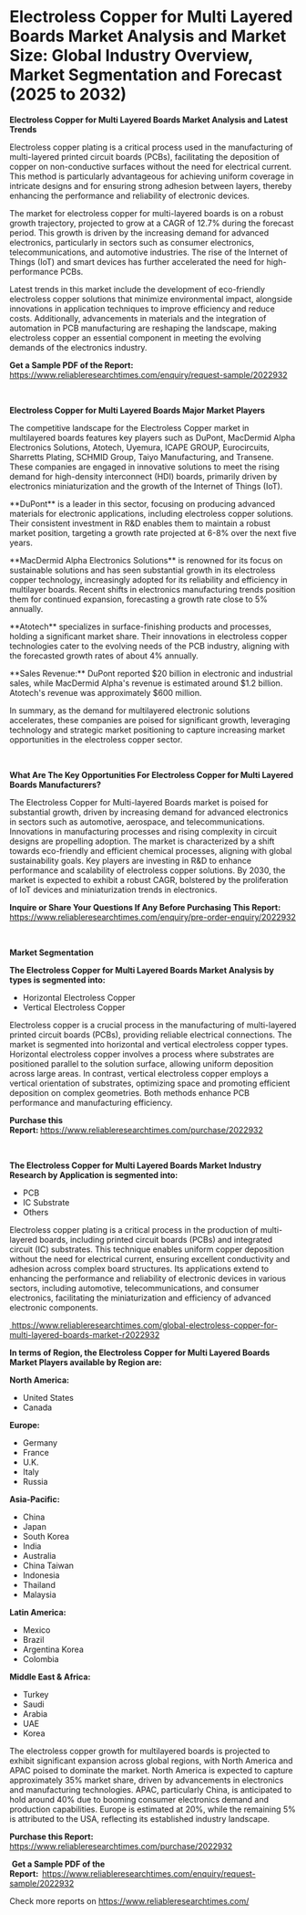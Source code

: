 <p><h1>Electroless Copper for Multi Layered Boards Market Analysis and Market Size: Global Industry Overview, Market Segmentation and Forecast (2025 to 2032)</h1></p><p><strong>Electroless Copper for Multi Layered Boards Market Analysis and Latest Trends</strong></p>
<p><p>Electroless copper plating is a critical process used in the manufacturing of multi-layered printed circuit boards (PCBs), facilitating the deposition of copper on non-conductive surfaces without the need for electrical current. This method is particularly advantageous for achieving uniform coverage in intricate designs and for ensuring strong adhesion between layers, thereby enhancing the performance and reliability of electronic devices.</p><p>The market for electroless copper for multi-layered boards is on a robust growth trajectory, projected to grow at a CAGR of 12.7% during the forecast period. This growth is driven by the increasing demand for advanced electronics, particularly in sectors such as consumer electronics, telecommunications, and automotive industries. The rise of the Internet of Things (IoT) and smart devices has further accelerated the need for high-performance PCBs.</p><p>Latest trends in this market include the development of eco-friendly electroless copper solutions that minimize environmental impact, alongside innovations in application techniques to improve efficiency and reduce costs. Additionally, advancements in materials and the integration of automation in PCB manufacturing are reshaping the landscape, making electroless copper an essential component in meeting the evolving demands of the electronics industry.</p></p>
<p><strong>Get a Sample PDF of the Report:&nbsp;</strong> <a href="https://www.reliableresearchtimes.com/enquiry/request-sample/2022932?utm_campaign=3033&utm_medium=2&utm_source=Github&utm_content=ia&utm_term=29032025&utm_id=electroless-copper-for-multi-layered-boards">https://www.reliableresearchtimes.com/enquiry/request-sample/2022932</a></p>
<p>&nbsp;</p>
<p><strong>Electroless Copper for Multi Layered Boards Major Market Players</strong></p>
<p><p>The competitive landscape for the Electroless Copper market in multilayered boards features key players such as DuPont, MacDermid Alpha Electronics Solutions, Atotech, Uyemura, ICAPE GROUP, Eurocircuits, Sharretts Plating, SCHMID Group, Taiyo Manufacturing, and Transene. These companies are engaged in innovative solutions to meet the rising demand for high-density interconnect (HDI) boards, primarily driven by electronics miniaturization and the growth of the Internet of Things (IoT).</p><p>**DuPont** is a leader in this sector, focusing on producing advanced materials for electronic applications, including electroless copper solutions. Their consistent investment in R&D enables them to maintain a robust market position, targeting a growth rate projected at 6-8% over the next five years.</p><p>**MacDermid Alpha Electronics Solutions** is renowned for its focus on sustainable solutions and has seen substantial growth in its electroless copper technology, increasingly adopted for its reliability and efficiency in multilayer boards. Recent shifts in electronics manufacturing trends position them for continued expansion, forecasting a growth rate close to 5% annually.</p><p>**Atotech** specializes in surface-finishing products and processes, holding a significant market share. Their innovations in electroless copper technologies cater to the evolving needs of the PCB industry, aligning with the forecasted growth rates of about 4% annually.</p><p>**Sales Revenue:** DuPont reported $20 billion in electronic and industrial sales, while MacDermid Alpha's revenue is estimated around $1.2 billion. Atotech's revenue was approximately $600 million.</p><p>In summary, as the demand for multilayered electronic solutions accelerates, these companies are poised for significant growth, leveraging technology and strategic market positioning to capture increasing market opportunities in the electroless copper sector.</p></p>
<p>&nbsp;</p>
<p><strong>What Are The Key Opportunities For Electroless Copper for Multi Layered Boards Manufacturers?</strong></p>
<p><p>The Electroless Copper for Multi-layered Boards market is poised for substantial growth, driven by increasing demand for advanced electronics in sectors such as automotive, aerospace, and telecommunications. Innovations in manufacturing processes and rising complexity in circuit designs are propelling adoption. The market is characterized by a shift towards eco-friendly and efficient chemical processes, aligning with global sustainability goals. Key players are investing in R&D to enhance performance and scalability of electroless copper solutions. By 2030, the market is expected to exhibit a robust CAGR, bolstered by the proliferation of IoT devices and miniaturization trends in electronics.</p></p>
<p><strong>Inquire or Share Your Questions If Any Before Purchasing This Report:</strong> <a href="https://www.reliableresearchtimes.com/enquiry/pre-order-enquiry/2022932?utm_campaign=3033&utm_medium=2&utm_source=Github&utm_content=ia&utm_term=29032025&utm_id=electroless-copper-for-multi-layered-boards">https://www.reliableresearchtimes.com/enquiry/pre-order-enquiry/2022932</a></p>
<p>&nbsp;</p>
<p><strong>Market Segmentation</strong></p>
<p><strong>The Electroless Copper for Multi Layered Boards Market Analysis by types is segmented into:</strong></p>
<p><ul><li>Horizontal Electroless Copper</li><li>Vertical Electroless Copper</li></ul></p>
<p><p>Electroless copper is a crucial process in the manufacturing of multi-layered printed circuit boards (PCBs), providing reliable electrical connections. The market is segmented into horizontal and vertical electroless copper types. Horizontal electroless copper involves a process where substrates are positioned parallel to the solution surface, allowing uniform deposition across large areas. In contrast, vertical electroless copper employs a vertical orientation of substrates, optimizing space and promoting efficient deposition on complex geometries. Both methods enhance PCB performance and manufacturing efficiency.</p></p>
<p><strong>Purchase this Report:&nbsp;</strong><a href="https://www.reliableresearchtimes.com/purchase/2022932?utm_campaign=3033&utm_medium=2&utm_source=Github&utm_content=ia&utm_term=29032025&utm_id=electroless-copper-for-multi-layered-boards">https://www.reliableresearchtimes.com/purchase/2022932</a></p>
<p>&nbsp;</p>
<p><strong>The Electroless Copper for Multi Layered Boards Market Industry Research by Application is segmented into:</strong></p>
<p><ul><li>PCB</li><li>IC Substrate</li><li>Others</li></ul></p>
<p><p>Electroless copper plating is a critical process in the production of multi-layered boards, including printed circuit boards (PCBs) and integrated circuit (IC) substrates. This technique enables uniform copper deposition without the need for electrical current, ensuring excellent conductivity and adhesion across complex board structures. Its applications extend to enhancing the performance and reliability of electronic devices in various sectors, including automotive, telecommunications, and consumer electronics, facilitating the miniaturization and efficiency of advanced electronic components.</p></p>
<p><a href="https://www.reliableresearchtimes.com/global-electroless-copper-for-multi-layered-boards-market-r2022932?utm_campaign=3033&utm_medium=2&utm_source=Github&utm_content=ia&utm_term=29032025&utm_id=electroless-copper-for-multi-layered-boards">&nbsp;https://www.reliableresearchtimes.com/global-electroless-copper-for-multi-layered-boards-market-r2022932</a></p>
<p><strong>In terms of Region, the Electroless Copper for Multi Layered Boards Market Players available by Region are:</strong></p>
<p>
    <p> <strong> North America: </strong>
        <ul>
            <li>United States</li>
            <li>Canada</li>
        </ul>
        </p> 
    <p> <strong> Europe: </strong>
        <ul>
            <li>Germany</li>
            <li>France</li>
            <li>U.K.</li>
            <li>Italy</li>
            <li>Russia</li>
        </ul>
        </p> 
    <p> <strong> Asia-Pacific: </strong>
        <ul>
            <li>China</li>
            <li>Japan</li>
            <li>South Korea</li>
            <li>India</li>
            <li>Australia</li>
            <li>China Taiwan</li>
            <li>Indonesia</li>
            <li>Thailand</li>
            <li>Malaysia</li>
        </ul>
        </p> 
    <p> <strong> Latin America: </strong>
        <ul>
            <li>Mexico</li>
            <li>Brazil</li>
            <li>Argentina Korea</li>
            <li>Colombia</li>
        </ul>
        </p> 
    <p> <strong> Middle East & Africa: </strong>
        <ul>
            <li>Turkey</li>
            <li>Saudi</li>
            <li>Arabia</li>
            <li>UAE</li>
            <li>Korea</li>
        </ul>
    </p>
    </p>
<p><p>The electroless copper growth for multilayered boards is projected to exhibit significant expansion across global regions, with North America and APAC poised to dominate the market. North America is expected to capture approximately 35% market share, driven by advancements in electronics and manufacturing technologies. APAC, particularly China, is anticipated to hold around 40% due to booming consumer electronics demand and production capabilities. Europe is estimated at 20%, while the remaining 5% is attributed to the USA, reflecting its established industry landscape.</p></p>
<p><strong>Purchase this Report: </strong><a href="https://www.reliableresearchtimes.com/purchase/2022932?utm_campaign=3033&utm_medium=2&utm_source=Github&utm_content=ia&utm_term=29032025&utm_id=electroless-copper-for-multi-layered-boards">https://www.reliableresearchtimes.com/purchase/2022932</a></p>
<p>&nbsp;<strong>Get a Sample PDF of the Report:&nbsp;&nbsp;</strong><a href="https://www.reliableresearchtimes.com/enquiry/request-sample/2022932?utm_campaign=3033&utm_medium=2&utm_source=Github&utm_content=ia&utm_term=29032025&utm_id=electroless-copper-for-multi-layered-boards">https://www.reliableresearchtimes.com/enquiry/request-sample/2022932</a></p>
<p><strong></strong></p>
<p>Check more reports on <a href="https://www.reliableresearchtimes.com/?utm_campaign=3033&utm_medium=2&utm_source=Github&utm_content=ia&utm_term=29032025&utm_id=electroless-copper-for-multi-layered-boards">https://www.reliableresearchtimes.com/</a></p>